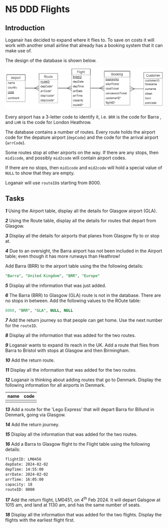 # N5 DDD Flights

## Introduction

Loganair has decided to expand where it flies to.  To save on costs it will work with another small airline that already has a booking system that it can make use of.

The design of the database is shown below.

![ERD](assets/erd.png)

Every airport has a 3-letter code to identify it, i.e. `BRR` is the code for Barra , and `LHR` is the code for London Heathrow.

The database contains a number of routes.  Every route holds the airport code for the depature airport (`depCode`) and the code for the arrival airport (`arrCode`).

Some routes stop at other airports on the way.  If there are any stops, then `mid1code`, and possibly `mid2code` will contain airport codes.

If there are no stops, then `mid1code` and `mid2code` will hold a special value of `NULL` to show that they are empty.

Loganair will use `routeID`s starting from 8000.

## Tasks

___1___ Using the Airport table, display all the details for Glasgow airport (GLA).

___2___ Using the Route table, display all the details for routes that depart from Glasgow.

___3___ Display all the details for airports that planes from Glasgow fly to or stop at.

___4___ Due to an oversight, the Barra airport has not been included in the Airport table; even though it has more runways than Heathrow!

Add Barra (BRR) to the airport table using the the following details:

``` sql
"Barra", "United Kingdom", "BRR", "Europe"
```

___5___ Display all the information that was just added.

___6___ The Barra (BRR) to Glasgow (GLA) route is not in the database.  There are no stops in between.  Add the following values to the ROute table:

``` sql
8000, "BRR", "GLA", NULL, NULL
```

___7___ Add the return journey so that people can get home.  Use the next number for the `routeID`.

___8___ Display all the information that was added for the two routes.

___9___ Loganair wants to expand its reach in the UK.  Add a route that flies from Barra to Bristol with stops at Glasgow and then Birmingham.

___10___ Add the return route.

___11___ Display all the information that was added for the two routes.

___12___ Loganair is thinking about adding routes that go to Denmark.  Display the following information for all airports in Denmark.

| name | code |
| ---- | ---- |
|      |      |

___13___ Add a route for the 'Lego Express' that will depart Barra for Billund in Denmark, going via Glasgow.

___14___ Add the return journey.

___15___ Display all the information that was added for the two routes.

___16___ Add a Barra to Glasgow flight to the Flight table using the following details:

```
flightID: LM0456
depDate: 2024-02-02
depTime: 14:55:00
arrDate: 2024-02-02
arrTime: 16:05:00
capacity: 18
routeID: 8000
```

___17___ Add the return flight, LM0451, on 4<sup>th</sup> Feb 2024.  It will depart Galsgow at 1015 am, and land at 1130 am, and has the same number of seats.

___18___ Display all the information that was added for the two flights.  Display the flights with the earliest flight first.
